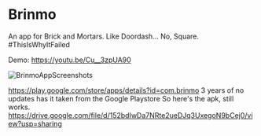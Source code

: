 # Brinmo
An app for Brick and Mortars. Like Doordash... No, Square. #ThisIsWhyItFailed

Demo: https://youtu.be/Cu__3zpUA90

![BrinmoAppScreenshots](https://user-images.githubusercontent.com/31394535/129877804-0fd0f09d-c18f-4be0-a306-d58272f1de5c.png)

https://play.google.com/store/apps/details?id=com.brinmo
3 years of no updates has it taken from the Google Playstore
So here's the apk, still works.
https://drive.google.com/file/d/152bdIwDa7NRte2ueDJq3UxegoN9bCej0/view?usp=sharing
